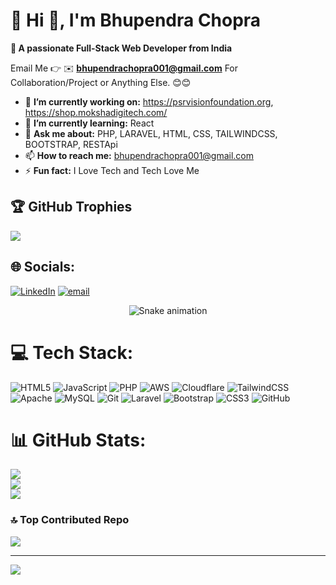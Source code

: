 # 💫 Hi 👋, I'm Bhupendra Chopra
**🚀 A passionate **Full-Stack Web Developer** from India**

Email Me 👉 ✉️ **bhupendrachopra001@gmail.com** For Collaboration/Project or Anything Else. 😊😊

- 🔭 **I’m currently working on:** https://psrvisionfoundation.org, https://shop.mokshadigitech.com/
- 🌱 **I’m currently learning:** React
- 💬 **Ask me about:** PHP, LARAVEL, HTML, CSS, TAILWINDCSS, BOOTSTRAP, RESTApi
- 📫 **How to reach me:** bhupendrachopra001@gmail.com
- ⚡ **Fun fact:** I Love Tech and Tech Love Me

## 🏆 GitHub Trophies
![](https://github-profile-trophy.vercel.app/?username=bhupendra-chopra&theme=radical&no-frame=false&no-bg=true&margin-w=4)


## 🌐 Socials:
[![LinkedIn](https://img.shields.io/badge/LinkedIn-%230077B5.svg?logo=linkedin&logoColor=white)](https://linkedin.com/in/bhupendra-chopra) [![email](https://img.shields.io/badge/Email-D14836?logo=gmail&logoColor=white)](mailto:bhupendrachopra001@gmail.com) 

<!-- Snake Game Repo View -->

<div align="center">
  <img src="https://profile-readme-generator.com/assets/snake.svg" alt="Snake animation" />
</div>

# 💻 Tech Stack:
![HTML5](https://img.shields.io/badge/html5-%23E34F26.svg?style=for-the-badge&logo=html5&logoColor=white) ![JavaScript](https://img.shields.io/badge/javascript-%23323330.svg?style=for-the-badge&logo=javascript&logoColor=%23F7DF1E) ![PHP](https://img.shields.io/badge/php-%23777BB4.svg?style=for-the-badge&logo=php&logoColor=white) ![AWS](https://img.shields.io/badge/AWS-%23FF9900.svg?style=for-the-badge&logo=amazon-aws&logoColor=white) ![Cloudflare](https://img.shields.io/badge/Cloudflare-F38020?style=for-the-badge&logo=Cloudflare&logoColor=white) ![TailwindCSS](https://img.shields.io/badge/tailwindcss-%2338B2AC.svg?style=for-the-badge&logo=tailwind-css&logoColor=white) ![Apache](https://img.shields.io/badge/apache-%23D42029.svg?style=for-the-badge&logo=apache&logoColor=white) ![MySQL](https://img.shields.io/badge/mysql-4479A1.svg?style=for-the-badge&logo=mysql&logoColor=white) ![Git](https://img.shields.io/badge/git-%23F05033.svg?style=for-the-badge&logo=git&logoColor=white) ![Laravel](https://img.shields.io/badge/laravel-%23FF2D20.svg?style=for-the-badge&logo=laravel&logoColor=white) ![Bootstrap](https://img.shields.io/badge/bootstrap-%238511FA.svg?style=for-the-badge&logo=bootstrap&logoColor=white) ![CSS3](https://img.shields.io/badge/css3-%231572B6.svg?style=for-the-badge&logo=css3&logoColor=white) ![GitHub](https://img.shields.io/badge/github-%23121011.svg?style=for-the-badge&logo=github&logoColor=white)
# 📊 GitHub Stats:
![](https://github-readme-stats.vercel.app/api?username=bhupendra-chopra&theme=dark&hide_border=false&include_all_commits=true&count_private=false)<br/>
![](https://nirzak-streak-stats.vercel.app/?user=bhupendra-chopra&theme=dark&hide_border=false)<br/>
![](https://github-readme-stats.vercel.app/api/top-langs/?username=bhupendra-chopra&theme=dark&hide_border=false&include_all_commits=true&count_private=false&layout=compact)



### 🔝 Top Contributed Repo
![](https://github-contributor-stats.vercel.app/api?username=bhupendra-chopra&limit=5&theme=dark&combine_all_yearly_contributions=true)

---
[![](https://visitcount.itsvg.in/api?id=bhupendra-chopra&icon=0&color=0)](https://visitcount.itsvg.in)

<!-- Proudly created with GPRM ( https://gprm.itsvg.in ) -->
